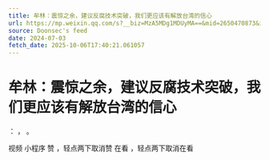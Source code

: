 ```yaml
---
title: 牟林：震惊之余，建议反腐技术突破，我们更应该有解放台湾的信心
url: https://mp.weixin.qq.com/s?__biz=MzA5MDg1MDUyMA==&mid=2650470873&idx=2&sn=b87c4890791e890c06c890595a6f0c9f
source: Doonsec's feed
date: 2024-07-03
fetch_date: 2025-10-06T17:40:21.061057
---
```


# 牟林：震惊之余，建议反腐技术突破，我们更应该有解放台湾的信心

：
，
。

视频
小程序
赞
，轻点两下取消赞
在看
，轻点两下取消在看